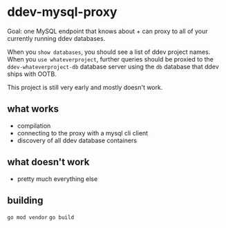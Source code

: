 # ddev-mysql-proxy

Goal: one MySQL endpoint that knows about + can proxy to all of your currently running ddev databases.

When you `show databases`, you should see a list of ddev project names. When you `use whateverproject`, further queries should be proxied to the `ddev-whateverproject-db` database server using the `db` database that ddev ships with OOTB.

This project is still very early and mostly doesn't work.

## what works

* compilation
* connecting to the proxy with a mysql cli client
* discovery of all ddev database containers

## what doesn't work

* pretty much everything else

## building

`go mod vendor`
`go build`
